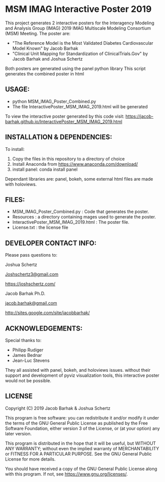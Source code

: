 MSM IMAG Interactive Poster 2019
================================

This project generates 2 interactive posters for the Interagency Modeling and Analysis Group (IMAG) 2019 IMAG Multiscale Modeling Consortium (MSM) Meeting.
The poster are: 
* "The Reference Model is the Most Validated Diabetes Cardiovascular Model Known" by Jacob Barhak
* "Clinical Unit Mapping for Standardization of ClinicalTrials.Gov" by Jacob Barhak and Joshua Schertz

Both posters are generated using the panel python library
This script generates the combined poster in html


USAGE:
------
* python MSM_IMAG_Poster_Combined.py
* The file InteractivePoster_MSM_IMAG_2019.html will be generated

To view the interactive poster generated by this code visit:
https://jacob-barhak.github.io/InteractivePoster_MSM_IMAG_2019.html


INSTALLATION & DEPENDENCIES:
----------------------------
To install:
1. Copy the files in this repository to a directory of choice 
2. Install Anaconda from https://www.anaconda.com/download/
3. install panel: conda install panel

Dependant libraries are: panel, bokeh, some external html files are made with holoviews.



FILES:
------
* MSM_IMAG_Poster_Combined.py : Code that generates the poster.
* Resources : a directory containing mages used to generate the poster.
* InteractivePoster_MSM_IMAG_2019.html : The poster file.
* License.txt : the license file


DEVELOPER CONTACT INFO:
-----------------------

Please pass questions to:

Joshua Schertz

Joshschertz3@gmail.com 

https://joshschertz.com/


Jacob Barhak Ph.D.

jacob.barhak@gmail.com

http://sites.google.com/site/jacobbarhak/


ACKNOWLEDGEMENTS:
-----------------
Special thanks to:
* Philipp Rudiger
* James Bednar
* Jean-Luc Stevens 

They all assisted with panel, bokeh, and holoviews issues.
without their support and development of pyviz visualization tools, this interactive poster would not be possible.


LICENSE
-------
Copyright (C) 2019 Jacob Barhak & Joshua Schertz


This program is free software: you can redistribute it and/or modify
it under the terms of the GNU General Public License as published by
the Free Software Foundation, either version 3 of the License, or
(at your option) any later version.

This program is distributed in the hope that it will be useful,
but WITHOUT ANY WARRANTY; without even the implied warranty of
MERCHANTABILITY or FITNESS FOR A PARTICULAR PURPOSE.  See the
GNU General Public License for more details.

You should have received a copy of the GNU General Public License
along with this program.  If not, see <https://www.gnu.org/licenses/>.
